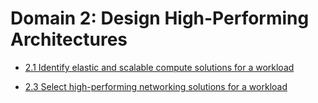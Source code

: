 # Domain 2: Design High-Performing Architectures

* [2.1 Identify elastic and scalable compute solutions for a workload](2.1)

* [2.3 Select high-performing networking solutions for a workload](2.3)

